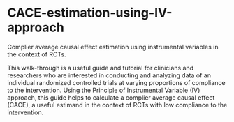 # CACE-estimation-using-IV-approach
Complier average causal effect estimation using instrumental variables in the context of RCTs. 

This walk-through is a useful guide and tutorial for clinicians and researchers who are interested in conducting and analyzing data of an individual randomized controlled trials at varying proportions of compliance to the intervention. Using the Principle of Instrumental Variable (IV) approach, this guide helps to calculate a complier average causal effect (CACE), a useful estimand in the context of RCTs with low compliance to the intervention. 
